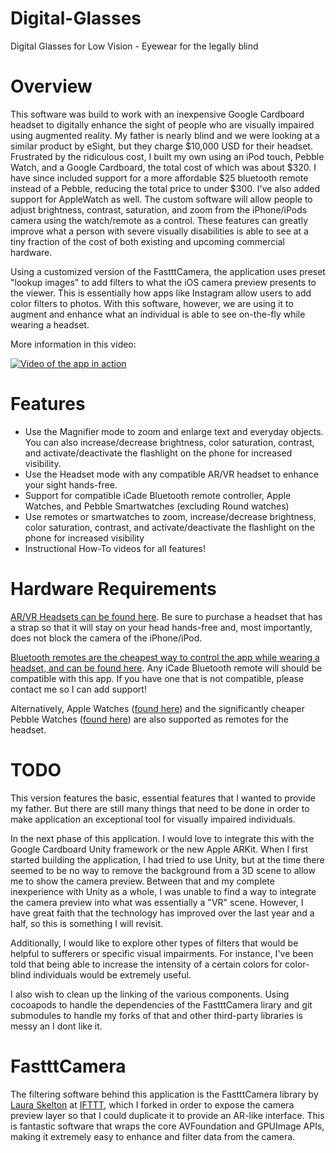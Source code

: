 # Digital-Glasses
Digital Glasses for Low Vision - Eyewear for the legally blind

Overview
========
This software was build to work with an inexpensive Google Cardboard headset to digitally enhance the sight of people who are visually impaired using augmented reality. My father is nearly blind and we were looking at a similar product by eSight, but they charge $10,000 USD for their headset. Frustrated by the ridiculous cost, I built my own using an iPod touch, Pebble Watch, and a Google Cardboard, the total cost of which was about $320. I have since included support for a more affordable $25 bluetooth remote instead of a Pebble, reducing the total price to under $300. I've also added support for AppleWatch as well. The custom software will allow people to adjust brightness, contrast, saturation, and zoom from the iPhone/iPods camera using the watch/remote as a control. These features can greatly improve what a person with severe visually disabilities is able to see at a tiny fraction of the cost of both existing and upcoming commercial hardware. 

Using a customized version of the FastttCamera, the application uses preset "lookup images" to add filters to what the iOS camera preview presents to the viewer. This is essentially how apps like Instagram allow users to add color filters to photos. With this software, however, we are using it to augment and enhance what an individual is able to see on-the-fly while wearing a headset. 

More information in this video: 

[![Video of the app in action](https://img.youtube.com/vi/xJJuWGkk544/0.jpg)](http://www.youtube.com/watch?v=xJJuWGkk544)

Features
========
* Use the Magnifier mode to zoom and enlarge text and everyday objects. You can also increase/decrease brightness, color saturation, contrast, and activate/deactivate the flashlight on the phone for increased visibility. 
* Use the Headset mode with any compatible AR/VR headset to enhance your sight hands-free. 
* Support for compatible iCade Bluetooth remote controller, Apple Watches, and Pebble Smartwatches (excluding Round watches)
* Use remotes or smartwatches to zoom, increase/decrease brightness, color saturation, contrast, and activate/deactivate the flashlight on the phone for increased visibility
* Instructional How-To videos for all features!

Hardware Requirements
========
[AR/VR Headsets can be found here](https://www.amazon.com/gp/product/B072JJDV3G/ref=as_li_tl?ie=UTF8&camp=1789&creative=9325&creativeASIN=B072JJDV3G&linkCode=as2&tag=prophetstud07-20&linkId=0650f88eed6de2b4379d3255daba2b50). Be sure to purchase a headset that has a strap so that it will stay on your head hands-free and, most importantly, does not block the camera of the iPhone/iPod. 

[Bluetooth remotes are the cheapest way to control the app while wearing a headset, and can be found here](https://www.amazon.com/gp/search?ie=UTF8&tag=prophetstud07-20&linkCode=ur2&linkId=de3a9866fb0a7bdb9863629a4e3ec8f8&camp=1789&creative=9325&index=aps&keywords=iCade%20bluetooth%20remote). Any iCade Bluetooth remote will should be compatible with this app. If you have one that is not compatible, please contact me so I can add support! 

Alternatively, Apple Watches ([found here](https://www.amazon.com/gp/search?ie=UTF8&tag=prophetstud07-20&linkCode=ur2&linkId=c1c173d0e74c5e7bcce4dabd5cf667bd&camp=1789&creative=9325&index=aps&keywords=apple%20watch)) and the significantly cheaper Pebble Watches ([found here](https://www.amazon.com/gp/search?ie=UTF8&tag=prophetstud07-20&linkCode=ur2&linkId=c1c173d0e74c5e7bcce4dabd5cf667bd&camp=1789&creative=9325&index=aps&keywords=pebble%20watch)) are also supported as remotes for the headset. 

TODO
========
This version features the basic, essential features that I wanted to provide my father. But there are still many things that need to be done in order to make application an exceptional tool for visually impaired individuals. 

In the next phase of this application. I would love to integrate this with the Google Cardboard Unity framework or the new Apple ARKit. When I first started building the application, I had tried to use Unity, but at the time there seemed to be no way to remove the background from a 3D scene to allow me to show the camera preview. Between that and my complete inexperience with Unity as a whole, I was unable to find a way to integrate the camera preview into what was essentially a "VR" scene.  However, I have great faith that the technology has improved over the last year and a half, so this is something I will revisit.  

Additionally, I would like to explore other types of filters that would be helpful to sufferers or specific visual impairments. For instance, I've been told that being able to increase the intensity of a certain colors for color-blind individuals would be extremely useful. 

I also wish to clean up the linking of the various components. Using cocoapods to handle the dependencies of the FastttCamera lirary and git submodules to handle my forks of that and other third-party libraries is messy an I dont like it. 

FastttCamera
========
The filtering software behind this application is the FastttCamera library by [Laura Skelton](https://github.com/lauraskelton) at [IFTTT](https://ifttt.com/), which I forked in order to expose the camera preview layer so that I could duplicate it to provide an AR-like interface.  This is fantastic software that wraps the core AVFoundation and GPUImage APIs, making it extremely easy to enhance and filter data from the camera. 
